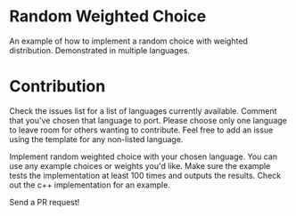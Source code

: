 # Random Weighted Choice
An example of how to implement a random choice with weighted distribution. Demonstrated in multiple languages.

# Contribution
Check the issues list for a list of languages currently available. Comment that you've chosen that language to port. Please choose only one language to leave room for others wanting to contribute. Feel free to add an issue using the template for any non-listed language.

Implement random weighted choice with your chosen language. You can use any example choices or weights you'd like. Make sure the example tests the implementation at least 100 times and outputs the results. Check out the c++ implementation for an example.

Send a PR request!
